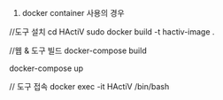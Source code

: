 
1. docker container 사용의 경우

  //도구 설치
  cd HActiV
  sudo docker build -t hactiv-image .

  //웹 & 도구 빌드
  docker-compose build
  
  docker-compose up


  // 도구 접속
  docker exec -it  HActiV /bin/bash
